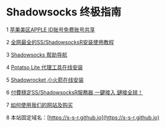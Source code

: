 # Shadowsocks 终极指南

1 [苹果美区APPLE ID账号免费账号共享](https://shadowsocks-help.github.io/Shadowsocks/appleid.html)

2 [全网最全的SS/ShadowsocksR安装使用教程](https://shadowsocks-help.github.io/Shadowsocks/)

3 [Shadowsocks 帮助导航](https://shadowsocks-help.github.io/)

4 [Potatso Lite 代理工具在线安装](https://shadowsocks-help.github.io/Potatso-Lite)

5 [Shadowrocket 小火箭在线安装](https://shadowsocks-help.github.io/ios)

6 [付費穩定SS/ShadowsocksR服務器,一鍵接入,鏈接全球！](https://s-s-r.github.io)

7 [如何使用我们的网站及购买](wiki.md)

8 本站固定域名：[https://s-s-r.github.io](https://s-s-r.github.io)

